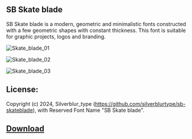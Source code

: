## SB Skate blade

SB Skate blade is a modern, geometric and minimalistic fonts constructed with a few geometric shapes with constant thickness. This font is suitable for graphic projects, logos and branding.

![Skate_blade_01](https://github.com/silverblurtype/fonts/assets/163983174/6ef25fb7-d845-4b7d-bcf7-ae6246570c22)

![Skate_blade_02](https://github.com/silverblurtype/fonts/assets/163983174/8e94ad19-6a81-476b-84d8-294663bb4458)

![Skate_blade_03](https://github.com/silverblurtype/fonts/assets/163983174/c41033df-f847-47d0-9785-1359e2666d33)


## License:
Copyright (c) 2024, Silverblur_type (https://github.com/silverblurtype/sb-skateblade),
with Reserved Font Name "SB Skate blade".

## [Download](https://github.com/silverblurtype/fonts/raw/main/sb_skate_blade/SBSkateblade-Regular.otf)

